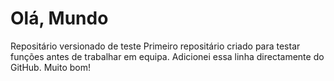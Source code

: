 # Olá, Mundo
 Repositário versionado de teste
Primeiro repositário criado para testar funções antes de trabalhar em equipa.
Adicionei essa linha directamente do GitHub. Muito bom!

